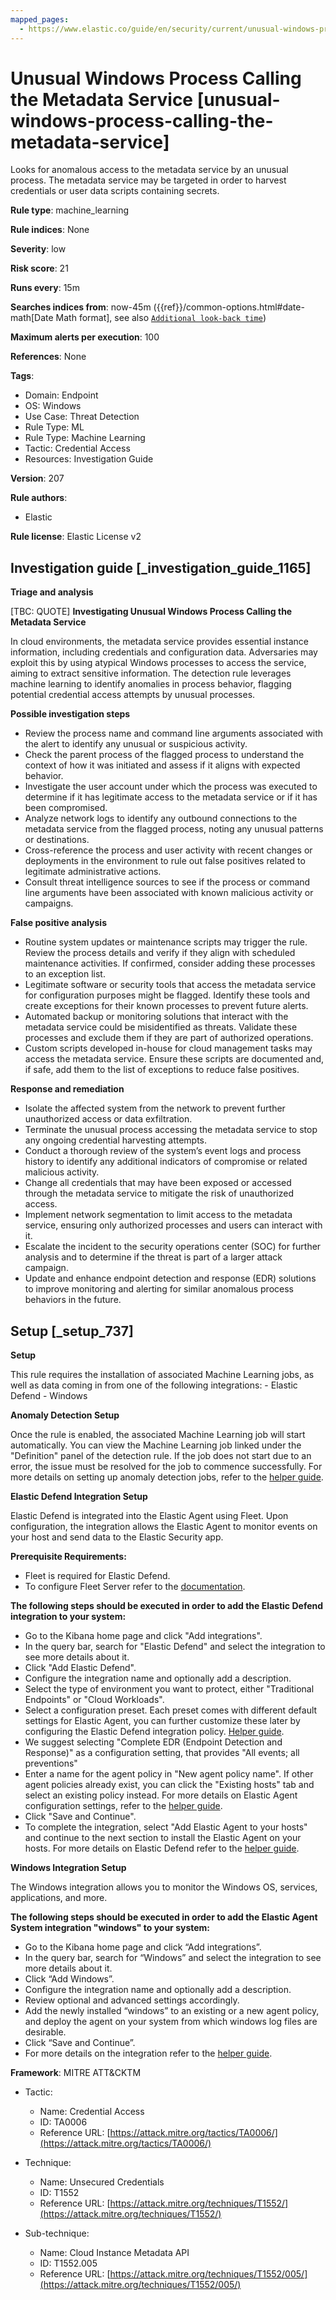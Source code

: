 ```yaml
---
mapped_pages:
  - https://www.elastic.co/guide/en/security/current/unusual-windows-process-calling-the-metadata-service.html
---
```


# Unusual Windows Process Calling the Metadata Service [unusual-windows-process-calling-the-metadata-service]

Looks for anomalous access to the metadata service by an unusual process. The metadata service may be targeted in order to harvest credentials or user data scripts containing secrets.

**Rule type**: machine_learning

**Rule indices**: None

**Severity**: low

**Risk score**: 21

**Runs every**: 15m

**Searches indices from**: now-45m ({{ref}}/common-options.html#date-math[Date Math format], see also [`Additional look-back time`](docs-content://solutions/security/detect-and-alert/create-detection-rule.md#rule-schedule))

**Maximum alerts per execution**: 100

**References**: None

**Tags**:

* Domain: Endpoint
* OS: Windows
* Use Case: Threat Detection
* Rule Type: ML
* Rule Type: Machine Learning
* Tactic: Credential Access
* Resources: Investigation Guide

**Version**: 207

**Rule authors**:

* Elastic

**Rule license**: Elastic License v2

## Investigation guide [_investigation_guide_1165]

**Triage and analysis**

[TBC: QUOTE]
**Investigating Unusual Windows Process Calling the Metadata Service**

In cloud environments, the metadata service provides essential instance information, including credentials and configuration data. Adversaries may exploit this by using atypical Windows processes to access the service, aiming to extract sensitive information. The detection rule leverages machine learning to identify anomalies in process behavior, flagging potential credential access attempts by unusual processes.

**Possible investigation steps**

* Review the process name and command line arguments associated with the alert to identify any unusual or suspicious activity.
* Check the parent process of the flagged process to understand the context of how it was initiated and assess if it aligns with expected behavior.
* Investigate the user account under which the process was executed to determine if it has legitimate access to the metadata service or if it has been compromised.
* Analyze network logs to identify any outbound connections to the metadata service from the flagged process, noting any unusual patterns or destinations.
* Cross-reference the process and user activity with recent changes or deployments in the environment to rule out false positives related to legitimate administrative actions.
* Consult threat intelligence sources to see if the process or command line arguments have been associated with known malicious activity or campaigns.

**False positive analysis**

* Routine system updates or maintenance scripts may trigger the rule. Review the process details and verify if they align with scheduled maintenance activities. If confirmed, consider adding these processes to an exception list.
* Legitimate software or security tools that access the metadata service for configuration purposes might be flagged. Identify these tools and create exceptions for their known processes to prevent future alerts.
* Automated backup or monitoring solutions that interact with the metadata service could be misidentified as threats. Validate these processes and exclude them if they are part of authorized operations.
* Custom scripts developed in-house for cloud management tasks may access the metadata service. Ensure these scripts are documented and, if safe, add them to the list of exceptions to reduce false positives.

**Response and remediation**

* Isolate the affected system from the network to prevent further unauthorized access or data exfiltration.
* Terminate the unusual process accessing the metadata service to stop any ongoing credential harvesting attempts.
* Conduct a thorough review of the system’s event logs and process history to identify any additional indicators of compromise or related malicious activity.
* Change all credentials that may have been exposed or accessed through the metadata service to mitigate the risk of unauthorized access.
* Implement network segmentation to limit access to the metadata service, ensuring only authorized processes and users can interact with it.
* Escalate the incident to the security operations center (SOC) for further analysis and to determine if the threat is part of a larger attack campaign.
* Update and enhance endpoint detection and response (EDR) solutions to improve monitoring and alerting for similar anomalous process behaviors in the future.


## Setup [_setup_737]

**Setup**

This rule requires the installation of associated Machine Learning jobs, as well as data coming in from one of the following integrations: - Elastic Defend - Windows

**Anomaly Detection Setup**

Once the rule is enabled, the associated Machine Learning job will start automatically. You can view the Machine Learning job linked under the "Definition" panel of the detection rule. If the job does not start due to an error, the issue must be resolved for the job to commence successfully. For more details on setting up anomaly detection jobs, refer to the [helper guide](docs-content://explore-analyze/machine-learning/anomaly-detection.md).

**Elastic Defend Integration Setup**

Elastic Defend is integrated into the Elastic Agent using Fleet. Upon configuration, the integration allows the Elastic Agent to monitor events on your host and send data to the Elastic Security app.

**Prerequisite Requirements:**

* Fleet is required for Elastic Defend.
* To configure Fleet Server refer to the [documentation](docs-content://reference/ingestion-tools/fleet/fleet-server.md).

**The following steps should be executed in order to add the Elastic Defend integration to your system:**

* Go to the Kibana home page and click "Add integrations".
* In the query bar, search for "Elastic Defend" and select the integration to see more details about it.
* Click "Add Elastic Defend".
* Configure the integration name and optionally add a description.
* Select the type of environment you want to protect, either "Traditional Endpoints" or "Cloud Workloads".
* Select a configuration preset. Each preset comes with different default settings for Elastic Agent, you can further customize these later by configuring the Elastic Defend integration policy. [Helper guide](docs-content://solutions/security/configure-elastic-defend/configure-an-integration-policy-for-elastic-defend.md).
* We suggest selecting "Complete EDR (Endpoint Detection and Response)" as a configuration setting, that provides "All events; all preventions"
* Enter a name for the agent policy in "New agent policy name". If other agent policies already exist, you can click the "Existing hosts" tab and select an existing policy instead. For more details on Elastic Agent configuration settings, refer to the [helper guide](docs-content://reference/ingestion-tools/fleet/agent-policy.md).
* Click "Save and Continue".
* To complete the integration, select "Add Elastic Agent to your hosts" and continue to the next section to install the Elastic Agent on your hosts. For more details on Elastic Defend refer to the [helper guide](docs-content://solutions/security/configure-elastic-defend/install-elastic-defend.md).

**Windows Integration Setup**

The Windows integration allows you to monitor the Windows OS, services, applications, and more.

**The following steps should be executed in order to add the Elastic Agent System integration "windows" to your system:**

* Go to the Kibana home page and click “Add integrations”.
* In the query bar, search for “Windows” and select the integration to see more details about it.
* Click “Add Windows”.
* Configure the integration name and optionally add a description.
* Review optional and advanced settings accordingly.
* Add the newly installed “windows” to an existing or a new agent policy, and deploy the agent on your system from which windows log files are desirable.
* Click “Save and Continue”.
* For more details on the integration refer to the [helper guide](https://docs.elastic.co/integrations/windows).

**Framework**: MITRE ATT&CKTM

* Tactic:

    * Name: Credential Access
    * ID: TA0006
    * Reference URL: [https://attack.mitre.org/tactics/TA0006/](https://attack.mitre.org/tactics/TA0006/)

* Technique:

    * Name: Unsecured Credentials
    * ID: T1552
    * Reference URL: [https://attack.mitre.org/techniques/T1552/](https://attack.mitre.org/techniques/T1552/)

* Sub-technique:

    * Name: Cloud Instance Metadata API
    * ID: T1552.005
    * Reference URL: [https://attack.mitre.org/techniques/T1552/005/](https://attack.mitre.org/techniques/T1552/005/)



